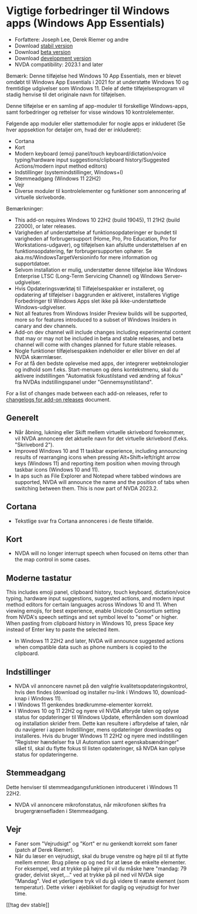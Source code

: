 # Vigtige forbedringer til Windows apps (Windows App Essentials) #

* Forfattere: Joseph Lee, Derek Riemer og andre
* Download [stabil version][1]
* Download [beta version][2]
* Download [development version][3]
* NVDA compatibility: 2023.1 and later

Bemærk: Denne tilføjelse hed Windows 10 App Essentials, men er blevet omdøbt
til Windows App Essentials i 2021 for at understøtte Windows 10 og
fremtidige udgivelser som Windows 11. Dele af dette tilføjelsesprogram vil
stadig henvise til det originale navn for tilføjelsen.

Denne tilføjelse er en samling af app-moduler til forskellige Windows-apps,
samt forbedringer og rettelser for visse windows 10 kontrolelementer.

Følgende app moduler eller støttemoduler for nogle apps er inkluderet (Se
hver appsektion for detaljer om, hvad der er inkluderet):

* Cortana
* Kort
* Modern keyboard (emoji panel/touch keyboard/dictation/voice
  typing/hardware input suggestions/clipboard history/Suggested
  Actions/modern input method editors)
* Indstillinger (systemindstillinger, Windows+I)
* Stemmeadgang (Windows 11 22H2)
* Vejr
* Diverse moduler til kontrolelementer og funktioner som annoncering af
  virtuelle skriveborde.

Bemærkninger:

* This add-on requires Windows 10 22H2 (build 19045), 11 21H2 (build 22000),
  or later releases.
* Varigheden af understøttelse af funktionsopdateringer er bundet til
  varigheden af forbrugersupport (Home, Pro, Pro Education, Pro for
  Workstations-udgaver), og tilføjelsen kan afslutte understøttelsen af en
  funktionsopdatering, før forbrugersupporten ophører. Se
  aka.ms/WindowsTargetVersioninfo for mere information og supportdatoer.
* Selvom installation er mulig, understøtter denne tilføjelse ikke Windows
  Enterprise LTSC (Long-Term Servicing Channel) og Windows
  Server-udgivelser.
* Hvis Opdateringsværktøj til Tilføjelsespakker er installeret, og
  opdatering af tilføjelser i baggrunden er aktiveret, installeres Vigtige
  Forbedringer til Windows Apps slet ikke på ikke-understøttede
  Windows-udgivelser.
* Not all features from Windows Insider Preview builds will be supported,
  more so for features introduced to a subset of Windows Insiders in canary
  and dev channels.
* Add-on dev channel will include changes including experimental content
  that may or may not be included in beta and stable releases, and beta
  channel will come with changes planned for future stable releases.
* Nogle funktioner tilføjelsespakken indeholder er eller bliver en del af
  NVDA skærmlæser.
* For at få den bedste oplevelse med apps, der integrerer webteknologier og
  indhold som f.eks. Start-menuen og dens kontekstmenu, skal du aktivere
  indstillingen "Automatisk fokustilstand ved ændring af fokus" fra NVDAs
  indstillingspanel under "Gennemsynstilstand".

For a list of changes made between each add-on releases, refer to
[changelogs for add-on releases][4] document.

## Generelt

* Når åbning, lukning eller Skift mellem virtuelle skrivebord forekommer,
  vil NVDA annoncere det aktuelle navn for det virtuelle skrivebord
  (f.eks. "Skrivebord 2").
* Improved Windows 10 and 11 taskbar experience, including announcing
  results of rearranging icons when pressing Alt+Shift+left/right arrow keys
  (Windows 11) and reporting item position when moving through taskbar icons
  (Windows 10 and 11).
* In aps such as File Explorer and Notepad where tabbed windows are
  supported, NVDA will announce the name and the position of tabs when
  switching between them. This is now part of NVDA 2023.2.

## Cortana

* Tekstlige svar fra Cortana annonceres i de fleste tilfælde.

## Kort

* NVDA will no longer interrupt speech when focused on items other than the
  map control in some cases.

## Moderne tastatur

This includes emoji panel, clipboard history, touch keyboard,
dictation/voice typing, hardware input suggestions, suggested actions, and
modern input method editors for certain languages across Windows 10 and
11. When viewing emojis, for best experience, enable Unicode Consortium
setting from NVDA's speech settings and set symbol level to "some" or
higher. When pasting from clipboard history in Windows 10, press Space key
instead of Enter key to paste the selected item.

* In Windows 11 22H2 and later, NVDA will announce suggested actions when
  compatible data such as phone numbers is copied to the clipboard.

## Indstillinger

* NVDA vil annoncere navnet på den valgfrie kvalitetsopdateringskontrol,
  hvis den findes (download og installer nu-link i Windows 10, download-knap
  i Windows 11).
* I Windows 11 genkendes brødkrumme-elementer korrekt.
* I Windows 10 og 11 22H2 og nyere vil NVDA afbryde talen og oplyse status
  for opdateringer til Windows Update, efterhånden som download og
  installation skrider frem. Dette kan resultere i afbrydelse af talen, når
  du navigerer i appen Indstillinger, mens opdateringer downloades og
  installeres. Hvis du bruger Windows 11 22H2 og nyere med indstillingen
  "Registrer hændelser fra UI Automation samt egenskabsændringer" slået til,
  skal du flytte fokus til listen opdateringer, så NVDA kan oplyse status
  for opdateringerne.

## Stemmeadgang

Dette henviser til stemmeadgangsfunktionen introduceret i Windows 11 22H2.

* NVDA vil annoncere mikrofonstatus, når mikrofonen skiftes fra
  brugergrænsefladen i Stemmeadgang.

## Vejr

* Faner som "Vejrudsigt" og "Kort" er nu genkendt korrekt som faner (patch
  af Derek Riemer).
* Når du læser en vejrudsigt, skal du bruge venstre og højre pil til at
  flytte mellem emner. Brug pilene op og ned for at læse de enkelte
  elementer. For eksempel, ved at trykke på højre pil vil du måske høre
  "mandag: 79 grader, delvist skyet,..." ved at trykke på pil ned vil NVDA
  sige "Mandag". Ved et yderligere tryk vil du gå videre til næste element
  (som temperatur). Dette virker i øjeblikket for daglig og vejrudsigt for
  hver time.

[[!tag dev stable]]

[1]: https://www.nvaccess.org/addonStore/legacy?file=wintenApps

[2]: https://www.nvaccess.org/addonStore/legacy?file=wintenApps-beta

[3]: https://www.nvaccess.org/addonStore/legacy?file=wintenApps-dev

[4]: https://github.com/josephsl/wintenapps/wiki/w10changelog
